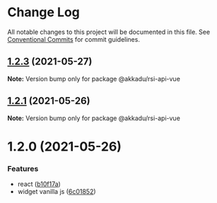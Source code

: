 # Change Log

All notable changes to this project will be documented in this file.
See [Conventional Commits](https://conventionalcommits.org) for commit guidelines.

## [1.2.3](https://github.com/Akkadu/rsi-api-widgets/compare/@akkadu/rsi-api-vue@1.2.1...@akkadu/rsi-api-vue@1.2.3) (2021-05-27)

**Note:** Version bump only for package @akkadu/rsi-api-vue





## [1.2.1](https://github.com/Akkadu/rsi-api-widgets/compare/@akkadu/rsi-api-vue@1.2.0...@akkadu/rsi-api-vue@1.2.1) (2021-05-26)

**Note:** Version bump only for package @akkadu/rsi-api-vue





# 1.2.0 (2021-05-26)


### Features

* react ([b10f17a](https://github.com/Akkadu/rsi-api-widgets/commit/b10f17ae9b03467880473c7f05db6ffe2d688330))
* widget vanilla js ([6c01852](https://github.com/Akkadu/rsi-api-widgets/commit/6c018525465474deae3e6912eac82c92ce43f7bc))
